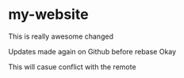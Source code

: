 # my-website

This is really awesome changed

Updates made again on Github before rebase
Okay

This will casue conflict
with the remote